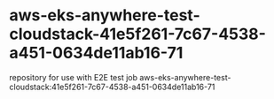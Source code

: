 # aws-eks-anywhere-test-cloudstack-41e5f261-7c67-4538-a451-0634de11ab16-71
repository for use with E2E test job aws-eks-anywhere-test-cloudstack:41e5f261-7c67-4538-a451-0634de11ab16-71
